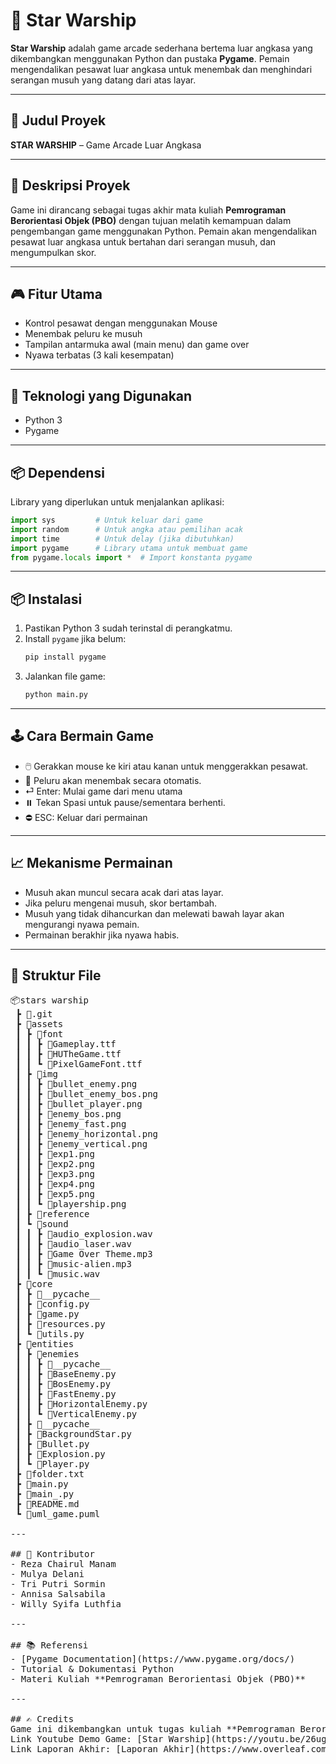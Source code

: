 # 🚀 Star Warship

**Star Warship** adalah game arcade sederhana bertema luar angkasa yang dikembangkan menggunakan Python dan pustaka **Pygame**. Pemain mengendalikan pesawat luar angkasa untuk menembak dan menghindari serangan musuh yang datang dari atas layar.

---

## 📌 Judul Proyek
**STAR WARSHIP** – Game Arcade Luar Angkasa

---

## 📃 Deskripsi Proyek
Game ini dirancang sebagai tugas akhir mata kuliah **Pemrograman Berorientasi Objek (PBO)** dengan tujuan melatih kemampuan dalam pengembangan game menggunakan Python. Pemain akan mengendalikan pesawat luar angkasa untuk bertahan dari serangan musuh, dan mengumpulkan skor.

---

## 🎮 Fitur Utama
- Kontrol pesawat dengan menggunakan Mouse
- Menembak peluru ke musuh
- Tampilan antarmuka awal (main menu) dan game over
- Nyawa terbatas (3 kali kesempatan)

---

## 🧰 Teknologi yang Digunakan
- Python 3
- Pygame

---

## 📦 Dependensi
Library yang diperlukan untuk menjalankan aplikasi:
```python
import sys         # Untuk keluar dari game
import random      # Untuk angka atau pemilihan acak
import time        # Untuk delay (jika dibutuhkan)
import pygame      # Library utama untuk membuat game
from pygame.locals import *  # Import konstanta pygame
```

---

## 📦 Instalasi
1. Pastikan Python 3 sudah terinstal di perangkatmu.
2. Install `pygame` jika belum:
   ```bash
   pip install pygame
   ```
3. Jalankan file game:
   ```bash
   python main.py
   ```

---

## 🕹️ Cara Bermain Game
- 🖱️ Gerakkan mouse ke kiri atau kanan untuk menggerakkan pesawat.
- 🔫 Peluru akan menembak secara otomatis.
- ⏎  Enter: Mulai game dari menu utama
- ⏸️ Tekan Spasi untuk pause/sementara berhenti.
- ⛔ ESC: Keluar dari permainan

---

## 📈 Mekanisme Permainan
- Musuh akan muncul secara acak dari atas layar.
- Jika peluru mengenai musuh, skor bertambah.
- Musuh yang tidak dihancurkan dan melewati bawah layar akan mengurangi nyawa pemain.
- Permainan berakhir jika nyawa habis.

---

## 📂 Struktur File
<pre>
📦stars warship
 ┣ 📂.git
 ┣ 📂assets
 ┃ ┣ 📂font
 ┃ ┃ ┣ 📜Gameplay.ttf
 ┃ ┃ ┣ 📜HUTheGame.ttf
 ┃ ┃ ┗ 📜PixelGameFont.ttf
 ┃ ┣ 📂img
 ┃ ┃ ┣ 📜bullet_enemy.png
 ┃ ┃ ┣ 📜bullet_enemy_bos.png
 ┃ ┃ ┣ 📜bullet_player.png
 ┃ ┃ ┣ 📜enemy_bos.png
 ┃ ┃ ┣ 📜enemy_fast.png
 ┃ ┃ ┣ 📜enemy_horizontal.png
 ┃ ┃ ┣ 📜enemy_vertical.png
 ┃ ┃ ┣ 📜exp1.png
 ┃ ┃ ┣ 📜exp2.png
 ┃ ┃ ┣ 📜exp3.png
 ┃ ┃ ┣ 📜exp4.png
 ┃ ┃ ┣ 📜exp5.png
 ┃ ┃ ┗ 📜playership.png
 ┃ ┣ 📂reference
 ┃ ┗ 📂sound
 ┃ ┃ ┣ 📜audio_explosion.wav
 ┃ ┃ ┣ 📜audio_laser.wav
 ┃ ┃ ┣ 📜Game Over Theme.mp3
 ┃ ┃ ┣ 📜music-alien.mp3
 ┃ ┃ ┗ 📜music.wav
 ┣ 📂core
 ┃ ┣ 📂__pycache__
 ┃ ┣ 📜config.py
 ┃ ┣ 📜game.py
 ┃ ┣ 📜resources.py
 ┃ ┗ 📜utils.py
 ┣ 📂entities
 ┃ ┣ 📂enemies
 ┃ ┃ ┣ 📂__pycache__
 ┃ ┃ ┣ 📜BaseEnemy.py
 ┃ ┃ ┣ 📜BosEnemy.py
 ┃ ┃ ┣ 📜FastEnemy.py
 ┃ ┃ ┣ 📜HorizontalEnemy.py
 ┃ ┃ ┗ 📜VerticalEnemy.py
 ┃ ┣ 📂__pycache__
 ┃ ┣ 📜BackgroundStar.py
 ┃ ┣ 📜Bullet.py
 ┃ ┣ 📜Explosion.py
 ┃ ┗ 📜Player.py
 ┣ 📜folder.txt
 ┣ 📜main.py
 ┣ 📜main_.py
 ┣ 📜README.md
 ┗ 📜uml_game.puml

---

## 👥 Kontributor
- Reza Chairul Manam
- Mulya Delani
- Tri Putri Sormin
- Annisa Salsabila
- Willy Syifa Luthfia

---

## 📚 Referensi
- [Pygame Documentation](https://www.pygame.org/docs/)
- Tutorial & Dokumentasi Python
- Materi Kuliah **Pemrograman Berorientasi Objek (PBO)**

---

## ✍️ Credits
Game ini dikembangkan untuk tugas kuliah **Pemrograman Berorientasi Objek (PBO)**.
Link Youtube Demo Game: [Star Warship](https://youtu.be/26ugjIAx2XI)
Link Laporan Akhir: [Laporan Akhir](https://www.overleaf.com/read/ckbfngyzchcn#cc9cba)

